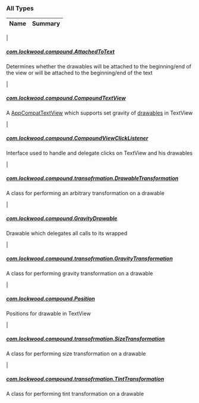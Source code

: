 

### All Types

| Name | Summary |
|---|---|
|

##### [com.lockwood.compound.AttachedToText](../com.lockwood.compound/-attached-to-text/index.md)

Determines whether the drawables will be attached to the beginning/end of the view
or will be attached to the beginning/end of the text


|

##### [com.lockwood.compound.CompoundTextView](../com.lockwood.compound/-compound-text-view/index.md)

A [AppCompatTextView](#) which supports set gravity of [drawables](../com.lockwood.compound/-compound-text-view/drawables.md) in TextView


|

##### [com.lockwood.compound.CompoundViewClickListener](../com.lockwood.compound/-compound-view-click-listener/index.md)

Interface used to handle and delegate clicks on TextView and his drawables


|

##### [com.lockwood.compound.transofrmation.DrawableTransformation](../com.lockwood.compound.transofrmation/-drawable-transformation/index.md)

A class for performing an arbitrary transformation on a drawable


|

##### [com.lockwood.compound.GravityDrawable](../com.lockwood.compound/-gravity-drawable/index.md)

Drawable which delegates all calls to its wrapped


|

##### [com.lockwood.compound.transofrmation.GravityTransformation](../com.lockwood.compound.transofrmation/-gravity-transformation/index.md)

A class for performing gravity transformation on a drawable


|

##### [com.lockwood.compound.Position](../com.lockwood.compound/-position/index.md)

Positions for drawable in TextView


|

##### [com.lockwood.compound.transofrmation.SizeTransformation](../com.lockwood.compound.transofrmation/-size-transformation/index.md)

A class for performing size transformation on a drawable


|

##### [com.lockwood.compound.transofrmation.TintTransformation](../com.lockwood.compound.transofrmation/-tint-transformation/index.md)

A class for performing tint transformation on a drawable


